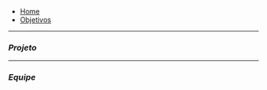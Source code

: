 - [Home](README.md)
- [Objetivos](pages/objetivo.md)

----------------------------------------------------
### _**Projeto**_

----------------------------------------------------
### _**Equipe**_


   

